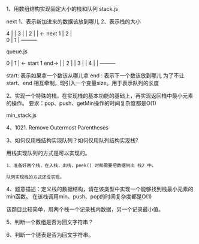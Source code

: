 1、用数组结构实现固定大小的栈和队列
stack.js
<!-- 准备一个变量 next -->
next 1、表示新加进来的数据该放到哪儿		2、表示栈的大小

4		    | 	|
3			|	|
2			|	|	<- next
1			| 2	|	
0			| 1	|
			 ———


queue.js
<!-- 准备三个变量，start、end、size -->

0		    | 1	|	<- start
1	end->	|	|
2			|	|
3			|	|
4			|	|
			 ———

start: 表示如果拿一个数该从哪儿拿
end	: 表示下一个数该放到哪儿
为了不让 start、end 相互牵制，现引入一个变量size。用于表示队列的长度




2、实现一个特殊的栈，在实现栈的基本功能的基础上，再实现返回栈中最小元素的操作。
要求：pop、push、getMin操作的时间复杂度都是O(1)

min_stack.js

4、1021. Remove Outermost Parentheses

	

3、如何仅用栈结构实现队列？如何仅用队列结构实现栈?

用栈实现队列的方式是可以实现的。

	1、准备好两个栈，在入栈，出栈，peek() 时都需要把数据倒出 栈2 中。

	队列实现栈的方式还没实现。

4、题意描述：定义栈的数据结构，请在该类型中实现一个能够找到栈最小元素的min函数。
在该栈调用min、push、pop的时间复杂度都是O(1)

该题目比较简单，用两个栈一个记录栈内数据，另一个记录最小值。

5、判断一个数组是否为回文字符串？

6、判断一个链表是否为回文字符串。